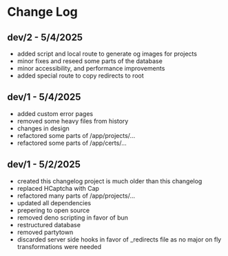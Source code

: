 # Change Log

## dev/2 - 5/4/2025

- added script and local route to generate og images for projects
- minor fixes and reseed some parts of the database
- minor accessibility, and performance improvements
- added special route to copy redirects to root

## dev/1 - 5/4/2025

- added custom error pages
- removed some heavy files from history
- changes in design
- refactored some parts of /app/projects/...
- refactored some parts of /app/certs/...

## dev/1 - 5/2/2025

- created this changelog project is much older than this changelog
- replaced HCaptcha with Cap
- refactored many parts of /app/projects/...
- updated all dependencies
- prepering to open source
- removed deno scripting in favor of bun
- restructured database
- removed partytown
- discarded server side hooks in favor of _redirects file as no major on fly transformations were needed
